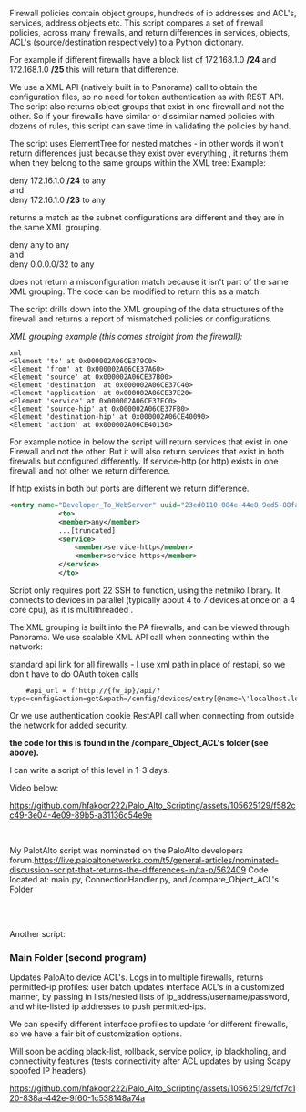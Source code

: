 


Firewall policies contain object groups, hundreds of ip addresses and ACL's, services, address objects etc.  This script compares a set of firewall policies, across many firewalls,  and return differences in services, objects, ACL's (source/destination respectively)  to a Python dictionary.  

For example if different firewalls have a block list of 172.168.1.0 **/24** and 172.168.1.0 **/25**  this will return that difference.

  

We use a XML API (natively built in to Panorama) call to obtain the configuration files, so no need for token authentication as with REST API.  The script also returns object groups that exist in one firewall and not the other.  So if your firewalls have similar or dissimilar named policies with dozens of rules, this script can save time in validating the policies by hand. 

The script uses ElementTree for nested matches - in other words it won't return differences just because they exist over everything , it returns them when they belong to the same groups within the XML tree: Example:

deny 172.16.1.0 **/24** to any  
and  
deny 172.16.1.0 **/23** to any  


returns a match as the subnet configurations are different and they are in the same XML grouping.

deny any to any  
and  
deny 0.0.0.0/32 to any


does not return a misconfiguration match because it isn't part of the same XML grouping. The code can be modified to return this as a match.

 
The script drills down into the XML grouping of the data structures of the firewall and returns a report of mismatched policies or configurations.
  

_XML grouping example (this comes straight from the firewall):_
```
xml
<Element 'to' at 0x000002A06CE379C0>
<Element 'from' at 0x000002A06CE37A60>
<Element 'source' at 0x000002A06CE37B00>
<Element 'destination' at 0x000002A06CE37C40>
<Element 'application' at 0x000002A06CE37E20>
<Element 'service' at 0x000002A06CE37EC0>
<Element 'source-hip' at 0x000002A06CE37FB0>
<Element 'destination-hip' at 0x000002A06CE40090>
<Element 'action' at 0x000002A06CE40130>
```




For example notice in below the script will return services that exist in one Firewall and not the other. But it will also return services that exist in both firewalls but configured differently. If service-http (or http) exists in one firewall and not other we return difference. 

If http exists in both but ports are different we return difference. 

```xml
<entry name="Developer_To_WebServer" uuid="23ed0110-084e-44e8-9ed5-88fac9d64d45">
            <to>
            <member>any</member>
            ...[truncated]
            <service>
                <member>service-http</member>
                <member>service-https</member>
            </service>
            </to>
```






Script only requires port 22 SSH to function, using the netmiko library. It connects to devices in parallel (typically about 4 to 7 devices at once on a 4 core cpu), as it is multithreaded .

The XML grouping is built into the PA firewalls, and can be viewed through Panorama. We use scalable XML API call when connecting within the network:

  standard api link for all firewalls - I use xml path in place of restapi, so we don't have to do OAuth token calls
    
        #api_url = f'http://{fw_ip}/api/?type=config&action=get&xpath=/config/devices/entry[@name=\'localhost.localdomain\']/vsys/entry[@name=\'vsys1\']'

Or we use authentication cookie RestAPI call when connecting from outside the network for added security.

**the code for this is found in the /compare_Object_ACL's folder
(see above).**    

I can write a script of this level in 1-3 days.

Video below:


https://github.com/hfakoor222/Palo_Alto_Scripting/assets/105625129/f582cc49-3e04-4e09-89b5-a31136c54e9e  


<br/>
  

My PalotAlto script was nominated on the PaloAlto developers forum.https://live.paloaltonetworks.com/t5/general-articles/nominated-discussion-script-that-returns-the-differences-in/ta-p/562409
  Code located at: main.py, ConnectionHandler.py, and /compare_Object_ACL's  Folder


<br/>
<br/>
      









  



        
  
Another script:
 ### Main Folder (second program)
Updates PaloAlto device ACL's. Logs in to multiple firewalls, returns permitted-ip profiles: 
user batch updates interface ACL's in a customized manner, by passing in lists/nested lists of ip_address/username/password,
and white-listed ip addresses to push permitted-ips. 


We can specify different interface profiles to update for different firewalls, so we have a fair bit of customization options.


Will soon be adding black-list, rollback, service policy, ip blackholing, and connectivity features (tests connectivity after ACL updates by using Scapy spoofed IP headers).




https://github.com/hfakoor222/Palo_Alto_Scripting/assets/105625129/fcf7c120-838a-442e-9f60-1c538148a74a


